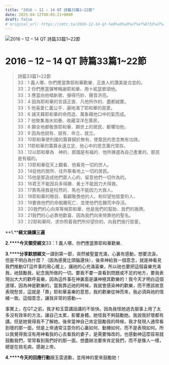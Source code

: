 ```yaml
---
title: "2016 – 12 – 14 QT 詩篇33篇1~22節"
date: 2025-04-12T00:05:21+0800
draft: false
# original_url: https://cmtc.tw/2016-12-14-qt-%e8%a9%a9%e7%af%8733%e7%af%87122%e7%af%80
---
```


![2016 – 12 – 14 QT 詩篇33篇1~22節](/images/qt.jpg   "2016 – 12 – 14 QT 詩篇33篇1~22節")

# 2016 – 12 – 14 QT 詩篇33篇1~22節

> 詩篇33篇1~22節  
> 33：1 義人哪、你們應當靠耶和華歡樂．正直人的讚美是合宜的。  
> 33：2 你們應當彈琴稱謝耶和華、用十絃瑟歌頌他。  
> 33：3 應當向他唱新歌、彈得巧妙、聲音洪亮。  
> 33：4 因為耶和華的言語正直．凡他所作的、盡都誠實。  
> 33：5 他喜愛仁義公平．遍地滿了耶和華的慈愛。  
> 33：6 諸天藉耶和華的命而造、萬象藉他口中的氣而成。  
> 33：7 他聚集海水如壘、收藏深洋在庫房。  
> 33：8 願全地都敬畏耶和華．願世上的居民、都懼怕他。  
> 33：9 因為他說有、就有．命立、就立。  
> 33：10耶和華使列國的籌算歸於無有、使眾民的思念無有功效。  
> 33：11耶和華的籌算永遠立定、他心中的思念萬代常存。  
> 33：12以耶和華為　神的、那國是有福的．他所揀選為自己產業的、那民是有福的。  
> 33：13耶和華從天上觀看．他看見一切的世人。  
> 33：14從他的居所、往外察看地上一切的居民。  
> 33：15他是那造成他們眾人心的、留意他們一切作為的。  
> 33：16君王不能因兵多得勝．勇士不能因力大得救。  
> 33：17靠馬得救是枉然的．馬也不能因力大救人。  
> 33：18耶和華的眼目、看顧敬畏他的人、和仰望他慈愛的人、  
> 33：19要救他們的命脫離死亡、並使他們在饑荒中存活。  
> 33：20我們的心向來等候耶和華．他是我們的幫助、我們的盾牌。  
> 33：21我們的心必靠他歡喜、因為我們向來倚靠他的聖名。  
> 33：22耶和華阿、求你照着我們所仰望你的、向我們施行慈愛。

**1.****經文誦讀三遍**

**2.****今天領受經文**33：1 義人哪、你們應當靠耶和華歡樂．

**3.****分享默想經文**一讀到第一節，突然被聖靈充滿，心裏有感動，想要流淚，但是不明白為什麼？（因為感覺比頭腦還快），後來神給我一個意念，就是神看見我們推動QT這件事的用心擺上，讓祂的心充滿喜樂，所以祂也要把這個喜樂充滿我，祂鼓勵我，紀念我所做的一切。要我不要一直看到問題或不足的地方，要我表現出大大的歡呼喜樂，因為這件事在神裏面是讓神極其歡樂的！我今天才明白這個道理，因為神是歡樂的，當我靠近祂的時候，我就會感染神的歡樂，而不應該故意表現愁苦，這就是「靠」耶和華喜樂的意思，我的歡樂從神而來，我必須與祂的情緒一致。這個意念，讓我非常的感動~~

事實上，在QT之前，我才和玉雲講話講的不愉快。因為我怪她過去服事上用了太多沒有效率的方法，讓自己太累，影響身體。她怪我不夠鼓勵她。我說我好壞都有講，但是她覺得我不了解她。後來當神自己肯定鼓勵我的時候，我才發現人通常看到壞的那一面，但是上帝通常注意你的心裏如何、動機如何，而不是表現如何。所以我覺得我沒有用神看我的心去看我的妻子，是需要悔改的。也感動神這麼容易就鼓勵我們，常常看到我們好的那一面，想盡辦法要來肯定我們，而不是像人一樣，總是在挑毛病，感謝上帝。

**4.****今天的回應行動**跟玉雲道歉，並用神的愛來鼓勵她！